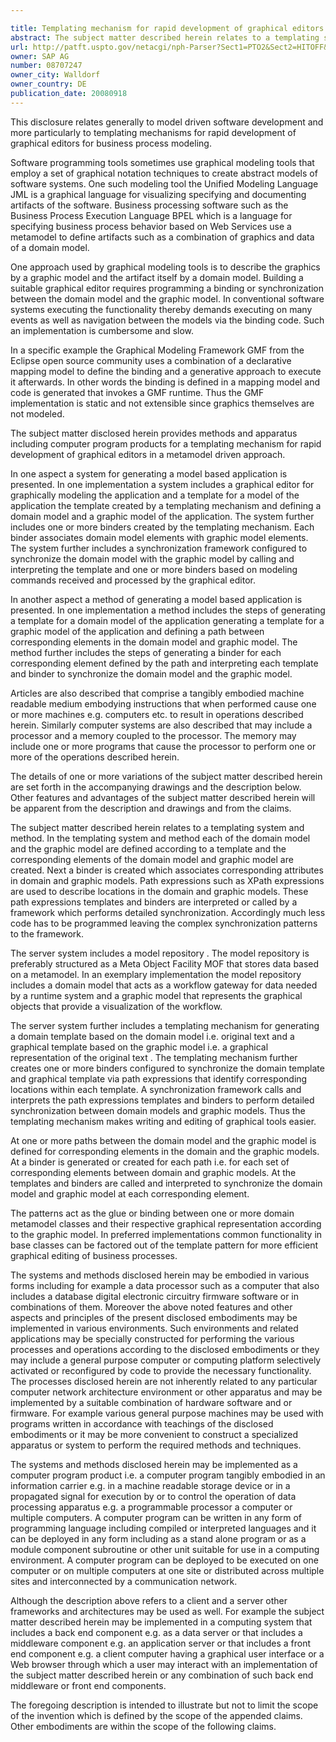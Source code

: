 ```yaml
---

title: Templating mechanism for rapid development of graphical editors in metamodel-driven approaches
abstract: The subject matter described herein relates to a templating system and method. In the templating system and method, each of the domain model and the graphic model are defined according to a template, and the corresponding elements of the domain model and graphic model are created. Next, a binder is created, which associates corresponding attributes in domain and graphic models. Path expressions such as XPath expressions, are used to describe locations in the domain and graphic models. These path expressions, templates, and binders are interpreted or called by a framework, which performs detailed synchronization.
url: http://patft.uspto.gov/netacgi/nph-Parser?Sect1=PTO2&Sect2=HITOFF&p=1&u=%2Fnetahtml%2FPTO%2Fsearch-adv.htm&r=1&f=G&l=50&d=PALL&S1=08707247&OS=08707247&RS=08707247
owner: SAP AG
number: 08707247
owner_city: Walldorf
owner_country: DE
publication_date: 20080918
---
```

This disclosure relates generally to model driven software development and more particularly to templating mechanisms for rapid development of graphical editors for business process modeling.

Software programming tools sometimes use graphical modeling tools that employ a set of graphical notation techniques to create abstract models of software systems. One such modeling tool the Unified Modeling Language JML is a graphical language for visualizing specifying and documenting artifacts of the software. Business processing software such as the Business Process Execution Language BPEL which is a language for specifying business process behavior based on Web Services use a metamodel to define artifacts such as a combination of graphics and data of a domain model.

One approach used by graphical modeling tools is to describe the graphics by a graphic model and the artifact itself by a domain model. Building a suitable graphical editor requires programming a binding or synchronization between the domain model and the graphic model. In conventional software systems executing the functionality thereby demands executing on many events as well as navigation between the models via the binding code. Such an implementation is cumbersome and slow.

In a specific example the Graphical Modeling Framework GMF from the Eclipse open source community uses a combination of a declarative mapping model to define the binding and a generative approach to execute it afterwards. In other words the binding is defined in a mapping model and code is generated that invokes a GMF runtime. Thus the GMF implementation is static and not extensible since graphics themselves are not modeled.

The subject matter disclosed herein provides methods and apparatus including computer program products for a templating mechanism for rapid development of graphical editors in a metamodel driven approach.

In one aspect a system for generating a model based application is presented. In one implementation a system includes a graphical editor for graphically modeling the application and a template for a model of the application the template created by a templating mechanism and defining a domain model and a graphic model of the application. The system further includes one or more binders created by the templating mechanism. Each binder associates domain model elements with graphic model elements. The system further includes a synchronization framework configured to synchronize the domain model with the graphic model by calling and interpreting the template and one or more binders based on modeling commands received and processed by the graphical editor.

In another aspect a method of generating a model based application is presented. In one implementation a method includes the steps of generating a template for a domain model of the application generating a template for a graphic model of the application and defining a path between corresponding elements in the domain model and graphic model. The method further includes the steps of generating a binder for each corresponding element defined by the path and interpreting each template and binder to synchronize the domain model and the graphic model.

Articles are also described that comprise a tangibly embodied machine readable medium embodying instructions that when performed cause one or more machines e.g. computers etc. to result in operations described herein. Similarly computer systems are also described that may include a processor and a memory coupled to the processor. The memory may include one or more programs that cause the processor to perform one or more of the operations described herein.

The details of one or more variations of the subject matter described herein are set forth in the accompanying drawings and the description below. Other features and advantages of the subject matter described herein will be apparent from the description and drawings and from the claims.

The subject matter described herein relates to a templating system and method. In the templating system and method each of the domain model and the graphic model are defined according to a template and the corresponding elements of the domain model and graphic model are created. Next a binder is created which associates corresponding attributes in domain and graphic models. Path expressions such as XPath expressions are used to describe locations in the domain and graphic models. These path expressions templates and binders are interpreted or called by a framework which performs detailed synchronization. Accordingly much less code has to be programmed leaving the complex synchronization patterns to the framework.

The server system includes a model repository . The model repository is preferably structured as a Meta Object Facility MOF that stores data based on a metamodel. In an exemplary implementation the model repository includes a domain model that acts as a workflow gateway for data needed by a runtime system and a graphic model that represents the graphical objects that provide a visualization of the workflow.

The server system further includes a templating mechanism for generating a domain template based on the domain model i.e. original text and a graphical template based on the graphic model i.e. a graphical representation of the original text . The templating mechanism further creates one or more binders configured to synchronize the domain template and graphical template via path expressions that identify corresponding locations within each template. A synchronization framework calls and interprets the path expressions templates and binders to perform detailed synchronization between domain models and graphic models. Thus the templating mechanism makes writing and editing of graphical tools easier.

At one or more paths between the domain model and the graphic model is defined for corresponding elements in the domain and the graphic models. At a binder is generated or created for each path i.e. for each set of corresponding elements between domain and graphic models. At the templates and binders are called and interpreted to synchronize the domain model and graphic model at each corresponding element.

The patterns act as the glue or binding between one or more domain metamodel classes and their respective graphical representation according to the graphic model. In preferred implementations common functionality in base classes can be factored out of the template pattern for more efficient graphical editing of business processes.

The systems and methods disclosed herein may be embodied in various forms including for example a data processor such as a computer that also includes a database digital electronic circuitry firmware software or in combinations of them. Moreover the above noted features and other aspects and principles of the present disclosed embodiments may be implemented in various environments. Such environments and related applications may be specially constructed for performing the various processes and operations according to the disclosed embodiments or they may include a general purpose computer or computing platform selectively activated or reconfigured by code to provide the necessary functionality. The processes disclosed herein are not inherently related to any particular computer network architecture environment or other apparatus and may be implemented by a suitable combination of hardware software and or firmware. For example various general purpose machines may be used with programs written in accordance with teachings of the disclosed embodiments or it may be more convenient to construct a specialized apparatus or system to perform the required methods and techniques.

The systems and methods disclosed herein may be implemented as a computer program product i.e. a computer program tangibly embodied in an information carrier e.g. in a machine readable storage device or in a propagated signal for execution by or to control the operation of data processing apparatus e.g. a programmable processor a computer or multiple computers. A computer program can be written in any form of programming language including compiled or interpreted languages and it can be deployed in any form including as a stand alone program or as a module component subroutine or other unit suitable for use in a computing environment. A computer program can be deployed to be executed on one computer or on multiple computers at one site or distributed across multiple sites and interconnected by a communication network.

Although the description above refers to a client and a server other frameworks and architectures may be used as well. For example the subject matter described herein may be implemented in a computing system that includes a back end component e.g. as a data server or that includes a middleware component e.g. an application server or that includes a front end component e.g. a client computer having a graphical user interface or a Web browser through which a user may interact with an implementation of the subject matter described herein or any combination of such back end middleware or front end components.

The foregoing description is intended to illustrate but not to limit the scope of the invention which is defined by the scope of the appended claims. Other embodiments are within the scope of the following claims.

